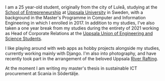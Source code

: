 I am a 25 year-old student, originally from the city of Luleå, studying at the [School of Entrepreneurship](https://www.cie.uu.se/industriell-teknik/utbildning/entreprenorskolan/) at [Uppsala University](https://uu.se) in Sweden, with a background in the Master's Programme in Computer and Information Engineering in which I enrolled in 2017. In addition to my studies, I've also taken a one year break from my studies during the entirety of 2021 working as Head of Corporate Relations at the [Uppsala Union of Engineering and Science Students](https://utn.se).

I like playing around with web apps as hobby projects alongside my studies, currently working mainly with Django. I'm also into photography, and have recently took part in the arrangement of the beloved Uppsala [River Rafting](https://forsranningen.utn.se).

At the moment I am writing my master's thesis in sustainable ICT procurement at Scania in Södertälje.
